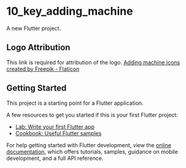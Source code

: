 # 10_key_adding_machine

A new Flutter project.

## Logo Attribution
This link is required for attribution of the logo.
<a href="https://www.flaticon.com/free-icons/adding-machine" title="adding machine icons">Adding machine icons created by Freepik - Flaticon</a>

## Getting Started

This project is a starting point for a Flutter application.

A few resources to get you started if this is your first Flutter project:

- [Lab: Write your first Flutter app](https://docs.flutter.dev/get-started/codelab)
- [Cookbook: Useful Flutter samples](https://docs.flutter.dev/cookbook)

For help getting started with Flutter development, view the
[online documentation](https://docs.flutter.dev/), which offers tutorials,
samples, guidance on mobile development, and a full API reference.
